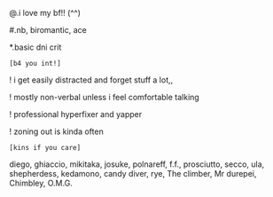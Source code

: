 @.i love my bf!! (^^)

#.nb, biromantic, ace

*.basic dni crit

`[b4 you int!]`

! i get easily distracted and forget stuff a lot,,

! mostly non-verbal unless i feel comfortable talking

! professional hyperfixer and yapper

! zoning out is kinda often

`[kins if you care]`

diego, ghiaccio, mikitaka, josuke, polnareff, f.f., prosciutto, secco, ula, shepherdess, kedamono, candy diver, rye, The climber, Mr durepei, Chimbley, O.M.G.
